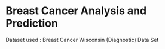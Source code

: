 
# Breast Cancer Analysis and Prediction

Dataset used : Breast Cancer Wisconsin (Diagnostic) Data Set

